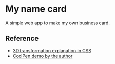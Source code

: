 # My name card 

A simple web app to make my own business card. 

## Reference

- [3D transformation explanation in CSS](https://3dtransforms.desandro.com/)
- [CoolPen demo by the author](https://codepen.io/desandro/pen/KRWjzm)

